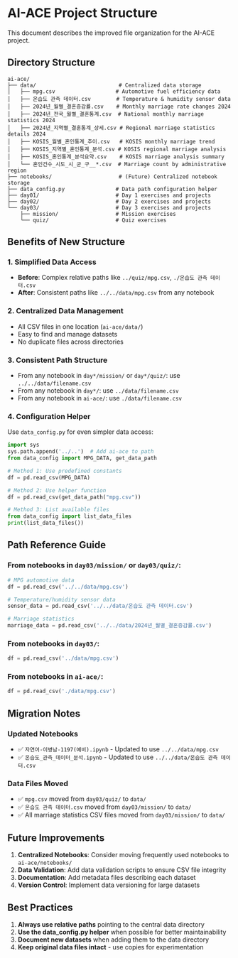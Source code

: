 # AI-ACE Project Structure

This document describes the improved file organization for the AI-ACE project.

## Directory Structure

```
ai-ace/
├── data/                          # Centralized data storage
│   ├── mpg.csv                   # Automotive fuel efficiency data
│   ├── 온습도 관측 데이터.csv        # Temperature & humidity sensor data
│   ├── 2024년_월별_결혼증감률.csv    # Monthly marriage rate changes 2024
│   ├── 2024년_전국_월별_결혼통계.csv  # National monthly marriage statistics 2024
│   ├── 2024년_지역별_결혼통계_상세.csv # Regional marriage statistics details 2024
│   ├── KOSIS_월별_혼인통계_추이.csv   # KOSIS monthly marriage trend
│   ├── KOSIS_지역별_혼인통계_분석.csv # KOSIS regional marriage analysis
│   ├── KOSIS_혼인통계_분석요약.csv    # KOSIS marriage analysis summary
│   └── 혼인건수_시도_시_군_구__*.csv  # Marriage count by administrative region
├── notebooks/                     # (Future) Centralized notebook storage
├── data_config.py                # Data path configuration helper
├── day01/                        # Day 1 exercises and projects
├── day02/                        # Day 2 exercises and projects
└── day03/                        # Day 3 exercises and projects
    ├── mission/                  # Mission exercises
    └── quiz/                     # Quiz exercises
```

## Benefits of New Structure

### 1. Simplified Data Access
- **Before**: Complex relative paths like `../quiz/mpg.csv`, `./온습도 관측 데이터.csv`
- **After**: Consistent paths like `../../data/mpg.csv` from any notebook

### 2. Centralized Data Management
- All CSV files in one location (`ai-ace/data/`)
- Easy to find and manage datasets
- No duplicate files across directories

### 3. Consistent Path Structure
- From any notebook in `day*/mission/` or `day*/quiz/`: use `../../data/filename.csv`
- From any notebook in `day*/`: use `../data/filename.csv`
- From any notebook in `ai-ace/`: use `./data/filename.csv`

### 4. Configuration Helper
Use `data_config.py` for even simpler data access:

```python
import sys
sys.path.append('../..')  # Add ai-ace to path
from data_config import MPG_DATA, get_data_path

# Method 1: Use predefined constants
df = pd.read_csv(MPG_DATA)

# Method 2: Use helper function
df = pd.read_csv(get_data_path("mpg.csv"))

# Method 3: List available files
from data_config import list_data_files
print(list_data_files())
```

## Path Reference Guide

### From notebooks in `day03/mission/` or `day03/quiz/`:
```python
# MPG automotive data
df = pd.read_csv('../../data/mpg.csv')

# Temperature/humidity sensor data
sensor_data = pd.read_csv('../../data/온습도 관측 데이터.csv')

# Marriage statistics
marriage_data = pd.read_csv('../../data/2024년_월별_결혼증감률.csv')
```

### From notebooks in `day03/`:
```python
df = pd.read_csv('../data/mpg.csv')
```

### From notebooks in `ai-ace/`:
```python
df = pd.read_csv('./data/mpg.csv')
```

## Migration Notes

### Updated Notebooks
- ✅ `자연어-이병남-1197(예비).ipynb` - Updated to use `../../data/mpg.csv`
- ✅ `온습도_관측_데이터_분석.ipynb` - Updated to use `../../data/온습도 관측 데이터.csv`

### Data Files Moved
- ✅ `mpg.csv` moved from `day03/quiz/` to `data/`
- ✅ `온습도 관측 데이터.csv` moved from `day03/mission/` to `data/`
- ✅ All marriage statistics CSV files moved from `day03/mission/` to `data/`

## Future Improvements

1. **Centralized Notebooks**: Consider moving frequently used notebooks to `ai-ace/notebooks/`
2. **Data Validation**: Add data validation scripts to ensure CSV file integrity
3. **Documentation**: Add metadata files describing each dataset
4. **Version Control**: Implement data versioning for large datasets

## Best Practices

1. **Always use relative paths** pointing to the central data directory
2. **Use the data_config.py helper** when possible for better maintainability
3. **Document new datasets** when adding them to the data directory
4. **Keep original data files intact** - use copies for experimentation
